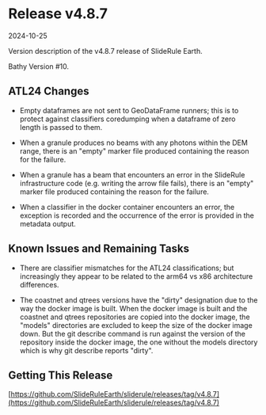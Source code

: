 # Release v4.8.7

2024-10-25

Version description of the v4.8.7 release of SlideRule Earth.

Bathy Version #10.

## ATL24 Changes

* Empty dataframes are not sent to GeoDataFrame runners; this is to protect against classifiers coredumping when a dataframe of zero length is passed to them.

* When a granule produces no beams with any photons within the DEM range, there is an "empty" marker file produced containing the reason for the failure.

* When a granule has a beam that encounters an error in the SlideRule infrastructure code (e.g. writing the arrow file fails), there is an "empty" marker file produced containing the reason for the failure.

* When a classifier in the docker container encounters an error, the exception is recorded and the occurrence of the error is provided in the metadata output.

## Known Issues and Remaining Tasks

* There are classifier mismatches for the ATL24 classifications; but increasingly they appear to be related to the arm64 vs x86 architecture differences.

* The coastnet and qtrees versions have the "dirty" designation due to the way the docker image is built.  When the docker image is built and the coastnet and qtrees repositories are copied into the docker image, the "models" directories are excluded to keep the size of the docker image down.  But the git describe command is run against the version of the repository inside the docker image, the one without the models directory which is why git describe reports "dirty".

## Getting This Release

[https://github.com/SlideRuleEarth/sliderule/releases/tag/v4.8.7](https://github.com/SlideRuleEarth/sliderule/releases/tag/v4.8.7)
